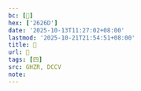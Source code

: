 ```yaml
---
bc: [𦉭]
hex: ['2626D']
date: '2025-10-13T11:27:02+08:00'
lastmod: '2025-10-21T21:54:51+08:00'
title: 󰕈
url: 󰕈
tags: [四]
src: GHZR, DCCV
note:
---
```

